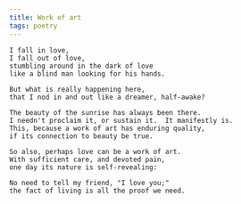 ```yaml
---
title: Work of art
tags: poetry
---
```


    I fall in love,
    I fall out of love,
    stumbling around in the dark of love
    like a blind man looking for his hands.

    But what is really happening here,
    that I nod in and out like a dreamer, half-awake?

    The beauty of the sunrise has always been there.
    I needn't proclaim it, or sustain it.  It manifestly is.
    This, because a work of art has enduring quality,
    if its connection to beauty be true.

    So also, perhaps love can be a work of art.
    With sufficient care, and devoted pain,
    one day its nature is self-revealing:

    No need to tell my friend, "I love you;"
    the fact of living is all the proof we need.


